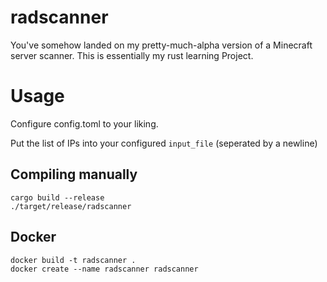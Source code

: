 # radscanner

You've somehow landed on my pretty-much-alpha version of a Minecraft server scanner.
This is essentially my rust learning Project.

# Usage
Configure config.toml to your liking.

Put the list of IPs into your configured `input_file` (seperated by a newline)

## Compiling manually
```
cargo build --release
./target/release/radscanner
```
## Docker
```
docker build -t radscanner .
docker create --name radscanner radscanner
```
